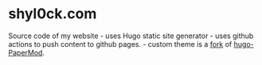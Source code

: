 # shyl0ck.com
Source code of my website 
    - uses Hugo static site generator
    - uses github actions to push content to github pages.
    - custom theme is a [fork](https://github.com/5hylock/hugo-PaperMod) of [hugo-PaperMod](https://github.com/adityatelange/hugo-PaperMod).
